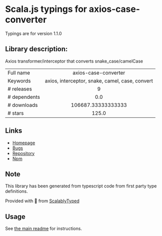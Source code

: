 
# Scala.js typings for axios-case-converter

Typings are for version 1.1.0

## Library description:
Axios transformer/interceptor that converts snake_case/camelCase

|                    |                 |
| ------------------ | :-------------: |
| Full name          | axios-case-converter |
| Keywords           | axios, interceptor, snake, camel, case, convert |
| # releases         | 9 |
| # dependents       | 0.0 |
| # downloads        | 106687.33333333333 |
| # stars            | 125.0 |

## Links
- [Homepage](https://github.com/mpyw/axios-interceptor-change-case#readme)
- [Bugs](https://github.com/mpyw/axios-interceptor-change-case/issues)
- [Repository](https://github.com/mpyw/axios-interceptor-change-case)
- [Npm](https://www.npmjs.com/package/axios-case-converter)
    


## Note
This library has been generated from typescript code from first party type definitions.

Provided with :purple_heart: from [ScalablyTyped](https://github.com/oyvindberg/ScalablyTyped)

## Usage
See [the main readme](../../readme.md) for instructions.


